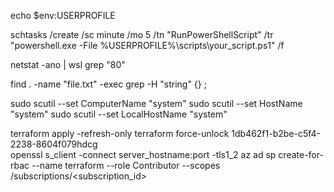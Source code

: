 echo $env:USERPROFILE

schtasks /create /sc minute /mo 5 /tn "RunPowerShellScript" /tr "powershell.exe -File %USERPROFILE%\scripts\your_script.ps1" /f

netstat -ano | wsl grep "80"

find . -name "file.txt" -exec grep -H "string" {} \;

sudo scutil --set ComputerName "system"
sudo scutil --set HostName "system"
sudo scutil --set LocalHostName "system"

terraform apply -refresh-only
terraform force-unlock 1db462f1-b2be-c5f4-2238-8604f079hdcg   
openssl s_client -connect server_hostname:port -tls1_2
az ad sp create-for-rbac --name terraform --role Contributor --scopes /subscriptions/<subscription_id>  
